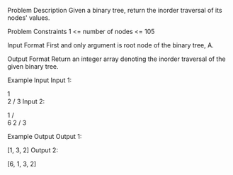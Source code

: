

Problem Description
Given a binary tree, return the inorder traversal of its nodes' values.



Problem Constraints
1 <= number of nodes <= 105



Input Format
First and only argument is root node of the binary tree, A.



Output Format
Return an integer array denoting the inorder traversal of the given binary tree.



Example Input
Input 1:

   1
    \
     2
    /
   3
Input 2:

   1
  / \
 6   2
    /
   3


Example Output
Output 1:

 [1, 3, 2]
Output 2:

 [6, 1, 3, 2]